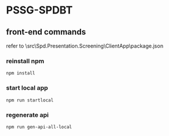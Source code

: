 # PSSG-SPDBT

## front-end commands
refer to \src\Spd.Presentation.Screening\ClientApp\package.json
### reinstall npm
```
npm install
```
### start local app
```
npm run startlocal
```

### regenerate api 
```
npm run gen-api-all-local
```

